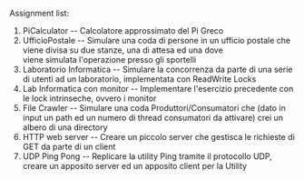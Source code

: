 Assignment list:

1. PiCalculator -- Calcolatore approssimato del Pi Greco
2. UfficioPostale -- Simulare una coda di persone in un ufficio postale che viene divisa su due stanze, una di attesa ed una dove  
viene simulata l'operazione presso gli sportelli
3. Laboratorio Informatica -- Simulare la concorrenza da parte di una serie di utenti ad un laboratorio, implementata con ReadWrite Locks
4. Lab Informatica con monitor -- Implementare l'esercizio precedente con le lock intrinseche, ovvero i monitor
5. File Crawler -- Simulare una coda Produttori/Consumatori che (dato in input un path ed un numero di thread consumatori da attivare) crei un albero di una directory
6. HTTP web server -- Creare un piccolo server che gestisca le richieste di GET da parte di un client
7. UDP Ping Pong -- Replicare la utility Ping tramite il protocollo UDP, creare un apposito server ed un apposito client per la Utility
